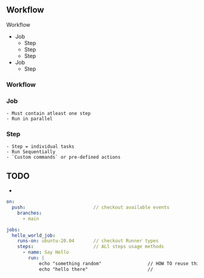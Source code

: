 ## Workflow

Workflow

- Job
  - Step
  - Step
  - Step
- Job
  - Step

### Workflow

### Job

    - Must contain atleast one step
    - Run in parallel

### Step

    - Step = individual tasks
    - Run Sequentially
    - `Custom commands` or pre-defined actions

## TODO

-

```yaml
on:
  push:                         // checkout available events
    branches:
      - main

jobs:
  hello_world_job:
    runs-on: ubuntu-20.04       // checkout Runner types
    steps:                      // ALl steps usage methods
      - name: Say Hello
        run: |
            echo "something random"                 // HOW TO reuse this block
            echo "hello there"                      //
```
